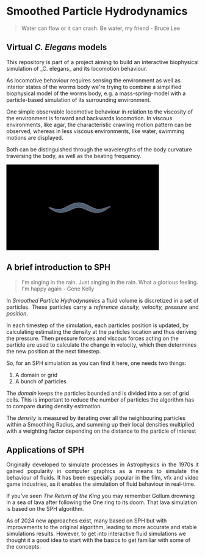 #  Smoothed Particle Hydrodynamics 

> Water can flow or it can crash. Be water, my friend - Bruce Lee

## Virtual _C. Elegans_ models

<p align = "justify">This repository is part of a project aiming to build an interactive biophysical simulation of _C. elegans_ and its locomotion behaviour.

As locomotive behaviour requires sensing the environment as well as interior states of the worms body we're trying to combine a simplified biophysical model of the worms body, e.g. a mass-spring-model with a particle-based simulation of its surrounding environment.

One simple observable locomotive behaviour in relation to the viscosity of the environment is forward and backwards locomotion. In viscous environments, like agar, the characteristic crawling motion pattern can be observed, whereas in less viscous environments, like water, swimming motions are displayed.

Both can be distinguished through the wavelengths of the body curvature traversing the body, as well as the beating frequency.

<img src="/images/crawling_loop0001-0025.gif">

 </p>

 ## A brief introduction to SPH

 > I'm singing in the rain. Just singing in the rain. What a glorious feeling. I'm happy again - Gene Kelly
 <p align="justify"> In <i>Smoothed Particle Hydrodynamics</i> a fluid volume is discretized in a set of particles. These particles carry a <i>reference density, velocity, pressure </i> and <i>position</i>. 

 In each timestep of the simulation, each particles position is updated, by calculating estimating the density at the particles location and thus deriving the pressure. Then pressure forces and viscous forces acting on the particle are used to calculate the change in velocity, which then determines the new position at the next timestep. </p>

 So, for an SPH simulation as you can find it here, one needs two things:

 <ol>
 <li> A domain or grid</li>
 <li> A bunch of particles</li>
 </ol>

 The <i>domain</i> keeps the particles bounded and is divided into a set of grid cells. This is important to reduce the number of particles the algorithm has to compare during density estimation.

 The <i>density</i> is measured by iterating over all the neighbouring particles within a Smoothing Radius, and summing up their local densities multiplied with a weighting factor depending on the distance to the particle of interest </p>

 ## Applications of SPH

 <p align="justify"> Originally developed to simulate processes in Astrophysics in the 1970s it gained popularity in computer graphics as a means to simulate the behaviour of fluids. It has been especially popular in the film, vfx and video game industries, as it enables the simulation of fluid behaviour in real-time.
 
 If you've seen <i>The Return of the King</i> you may remember Gollum drowning in a sea of lava after following the One ring to its doom. That lava simulation is based on the SPH algorithm.

As of 2024 new approaches exist, many based on SPH but with improvements to the original algorithm, leading to more accurate and stable simulations results. However, to get into interactive fluid simulations we thought it a good idea to start with the basics to get familiar with some of the concepts.






 

